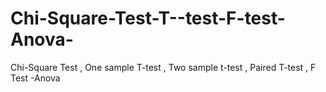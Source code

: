 # Chi-Square-Test-T--test-F-test-Anova-
Chi-Square Test , One sample T-test , Two sample t-test , Paired T-test , F Test -Anova
